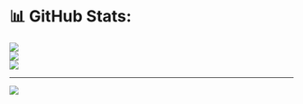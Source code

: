 # 📊 GitHub Stats:
![](https://github-readme-stats.vercel.app/api?username=A-Ariannejad&theme=dark&hide_border=false&include_all_commits=false&count_private=false)<br/>
![](https://github-readme-streak-stats.herokuapp.com/?user=A-Ariannejad&theme=dark&hide_border=false)<br/>
![](https://github-readme-stats.vercel.app/api/top-langs/?username=A-Ariannejad&theme=dark&hide_border=false&include_all_commits=false&count_private=false&layout=compact)

---
[![](https://visitcount.itsvg.in/api?id=A-Ariannejad&icon=0&color=0)](https://visitcount.itsvg.in)

<!-- Proudly created with GPRM ( https://gprm.itsvg.in ) -->
